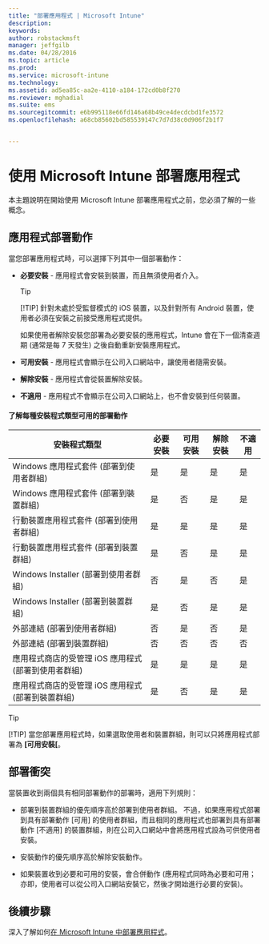 ```yaml
---
title: "部署應用程式 | Microsoft Intune"
description: 
keywords: 
author: robstackmsft
manager: jeffgilb
ms.date: 04/28/2016
ms.topic: article
ms.prod: 
ms.service: microsoft-intune
ms.technology: 
ms.assetid: ad5ea85c-aa2e-4110-a184-172cd0b8f270
ms.reviewer: mghadial
ms.suite: ems
ms.sourcegitcommit: e6b995118e66fd146a68b49ce4decdcbd1fe3572
ms.openlocfilehash: a68cb85602bd585539147c7d7d38c0d906f2b1f7


---
```


# 使用 Microsoft Intune 部署應用程式

本主題說明在開始使用 Microsoft Intune 部署應用程式之前，您必須了解的一些概念。


## 應用程式部署動作
當您部署應用程式時，可以選擇下列其中一個部署動作：

-   **必要安裝** - 應用程式會安裝到裝置，而且無須使用者介入。

    > [!TIP]
    > [!TIP] 針對未處於受監督模式的 iOS 裝置，以及針對所有 Android 裝置，使用者必須在安裝之前接受應用程式提供。
    > 
    >  如果使用者解除安裝您部署為必要安裝的應用程式，Intune 會在下一個清查週期 (通常是每 7 天發生) 之後自動重新安裝應用程式。

-   **可用安裝** - 應用程式會顯示在公司入口網站中，讓使用者隨需安裝。

-   **解除安裝** - 應用程式會從裝置解除安裝。

-   **不適用** - 應用程式不會顯示在公司入口網站上，也不會安裝到任何裝置。

#### 了解每種安裝程式類型可用的部署動作

|安裝程式類型|必要安裝|可用安裝|解除安裝|不適用|
|------------------|--------------------|---------------------|-------------|------------------|
|Windows 應用程式套件 (部署到使用者群組)|是|是|是|是|
|Windows 應用程式套件 (部署到裝置群組)|是|否|是|是|
|行動裝置應用程式套件 (部署到使用者群組)|是|是|是|是|
|行動裝置應用程式套件 (部署到裝置群組)|是|否|是|是|
|Windows Installer (部署到使用者群組)|否|是|否|是|
|Windows Installer (部署到裝置群組)|是|否|是|是|
|外部連結 (部署到使用者群組)|否|是|否|是|
|外部連結 (部署到裝置群組)|否|否|否|否|
|應用程式商店的受管理 iOS 應用程式 (部署到使用者群組)|是|是|是|是|
|應用程式商店的受管理 iOS 應用程式 (部署到裝置群組)|是|否|是|是|
> [!TIP]
> [!TIP] 當您部署應用程式時，如果選取使用者和裝置群組，則可以只將應用程式部署為 **[可用安裝[**。

## 部署衝突
當裝置收到兩個具有相同部署動作的部署時，適用下列規則：

-   部署到裝置群組的優先順序高於部署到使用者群組。 不過，如果應用程式部署到具有部署動作 [可用]  的使用者群組，而且相同的應用程式也部署到具有部署動作 [不適用] 的裝置群組，則在公司入口網站中會將應用程式設為可供使用者安裝。

-   安裝動作的優先順序高於解除安裝動作。

-   如果裝置收到必要和可用的安裝，會合併動作 (應用程式同時為必要和可用；亦即，使用者可以從公司入口網站安裝它，然後才開始進行必要的安裝)。


## 後續步驟

深入了解如何[在 Microsoft Intune 中部署應用程式](deploy-apps-in-microsoft-intune.md)。



<!--HONumber=Jul16_HO2-->



